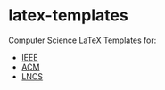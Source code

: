 latex-templates
===============

Computer Science LaTeX Templates for:

  - [IEEE](https://github.com/amiralis/latex-templates/tree/master/IEEE)
  - [ACM](https://github.com/amiralis/latex-templates/tree/master/ACM)
  - [LNCS](https://github.com/amiralis/latex-templates/tree/master/LNCS)
